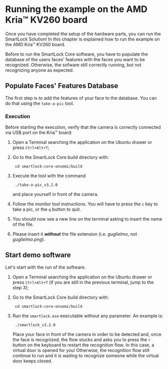 # Running the example on the AMD Kria&trade; KV260 board

Once you have completed the setup of the hardware parts, you can run the SmartLock Solution! In this chapter is
explained how to run the example on the AMD Kria&trade; KV260 board.

Before to run the SmartLock Core software, you have to populate the database of the users faces' features with the faces
you want to be recognized. Otherwise, the sofware still correctly running, but not recognizing anyone as expected.

## Populate Faces' Features Database

The first step is to add the features of your face to the database. You can do that using the `take-a-pic` tool.

### Execution

Before starting the execution, verify that the camera is correctly connected via USB port on the Kria&trade; board:

1. Open a Terminal searching the application on the Ubuntu drawer or press `Ctrl+Alt+T`;
2. Go to the SmartLock Core build directory with:

        cd smartlock-core-onsemi/build

3. Execute the tool with the command

        ./take-a-pic_v3.2.0

   and place yourself in front of the camera.

4. Follow the monitor tool instructions. You will have to press the `c` key to take a pic, or the `q` button to quit.

5. You should now see a new line on the terminal asking to insert the name of the file.

6. Please insert it _**without**_ the file extension (i.e. _guglielmo_, not _guglielmo.png_).

[//]: # (<div style="width: 100%; text-align: center">  )

[//]: # (   <img src="/images/tap-1person.png" style="display: block; margin-left: auto; margin-right: auto; width: 70%;" alt="TakeAPic with 1 Person">  )

[//]: # (   <p style="text-align: center; font-style: italic">Fig. 1 - TakeAPic with 1 person</p>  )

[//]: # (</div>  )

## Start demo software

Let's start with the run of the software.

1. Open a Terminal searching the application on the Ubuntu drawer or press `Ctrl+Alt+T` (if you are still in the
   previous terminal, jump to the step 3);
2. Go to the SmartLock Core build directory with:

        cd smartlock-core-onsemi/build

3. Run the `smartlock.exe` executable without any parameter. An example is:

        ./smartlock_v3.2.0

   Place your face in front of the camera in order to be detected and, once the face is recognized, the flow stucks and
   asks you to press the `r` button on the keyboard to restart the recognition flow. In this case, a virtual door is
   opened for you! Otherwise, the recognition flow still continue to run and it is waiting to recognize someone while
   the virtual door keeps closed.
